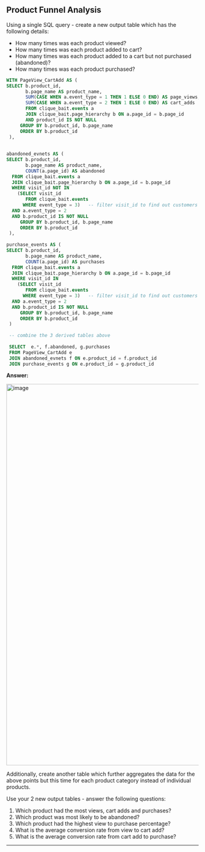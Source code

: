 ## Product Funnel Analysis

Using a single SQL query - create a new output table which has the following details:

- How many times was each product viewed?
- How many times was each product added to cart?
- How many times was each product added to a cart but not purchased (abandoned)?
- How many times was each product purchased?

````sql
WITH PageView_CartAdd AS (
SELECT b.product_id, 
	   b.page_name AS product_name,	
	   SUM(CASE WHEN a.event_type = 1 THEN 1 ELSE 0 END) AS page_views,
       SUM(CASE WHEN a.event_type = 2 THEN 1 ELSE 0 END) AS cart_adds
       FROM clique_bait.events a
       JOIN clique_bait.page_hierarchy b ON a.page_id = b.page_id
       AND product_id IS NOT NULL
     GROUP BY b.product_id, b.page_name
     ORDER BY b.product_id
 ),
  
  
abandoned_evnets AS (
SELECT b.product_id, 
	   b.page_name AS product_name,
       COUNT(a.page_id) AS abandoned
  FROM clique_bait.events a
  JOIN clique_bait.page_hierarchy b ON a.page_id = b.page_id 
  WHERE visit_id NOT IN  
    (SELECT visit_id
       FROM clique_bait.events
      WHERE event_type = 3)   -- filter visit_id to find out customers who don't have purchase events
  AND a.event_type = 2
  AND b.product_id IS NOT NULL
     GROUP BY b.product_id, b.page_name
     ORDER BY b.product_id
 ),
    
purchase_events AS (
SELECT b.product_id, 
	   b.page_name AS product_name,
       COUNT(a.page_id) AS purchases
  FROM clique_bait.events a
  JOIN clique_bait.page_hierarchy b ON a.page_id = b.page_id 
  WHERE visit_id IN  
    (SELECT visit_id
       FROM clique_bait.events
      WHERE event_type = 3)   -- filter visit_id to find out customers who have purchase events
  AND a.event_type = 2
  AND b.product_id IS NOT NULL
     GROUP BY b.product_id, b.page_name
     ORDER BY b.product_id
 )
    
 -- combine the 3 derived tables above
  
 SELECT  e.*, f.abandoned, g.purchases
 FROM PageView_CartAdd e
 JOIN abandoned_evnets f ON e.product_id = f.product_id
 JOIN purchase_events g ON e.product_id = g.product_id
````

**Answer:**

<img width="1000" alt="image" src="https://user-images.githubusercontent.com/61902789/144623880-8dce52b4-7b66-4c16-9998-feaa112d4c6e.png">


Additionally, create another table which further aggregates the data for the above points but this time for each product category instead of individual products.

Use your 2 new output tables - answer the following questions:

1. Which product had the most views, cart adds and purchases?
2. Which product was most likely to be abandoned?
3. Which product had the highest view to purchase percentage?
4. What is the average conversion rate from view to cart add?
5. What is the average conversion rate from cart add to purchase?

***
